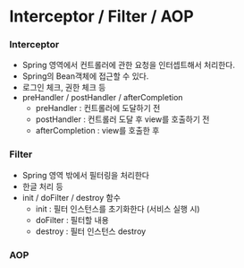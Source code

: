 ﻿# Interceptor / Filter / AOP


### Interceptor
- Spring 영역에서 컨트롤러에 관한 요청을 인터셉트해서 처리한다.
- Spring의 Bean객체에 접근할 수 있다.
- 로그인 체크, 권한 체크 등
- preHandler / postHandler / afterCompletion
	- preHandler : 컨트롤러에 도달하기 전
	- postHandler : 컨트롤러 도달 후 view를 호출하기 전
	- afterCompletion : view를 호출한 후

### Filter
- Spring 영역 밖에서 필터링을 처리한다
- 한글 처리 등
- init / doFilter / destroy 함수
	- init : 필터 인스턴스를 초기화한다 (서비스 실행 시)
	- doFilter : 필터할 내용
	- destroy : 필터 인스턴스 destroy


### AOP